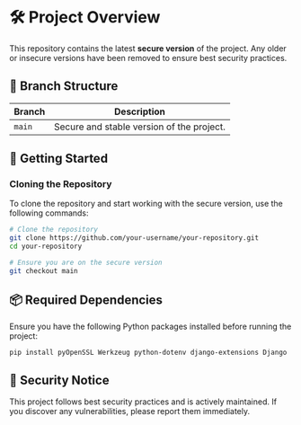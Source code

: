 # 🛠️ Project Overview

This repository contains the latest **secure version** of the project. Any older or insecure versions have been removed to ensure best security practices.

## 📂 Branch Structure

| Branch  | Description |
|---------|------------|
| `main`  | Secure and stable version of the project. |

## 🚀 Getting Started

### Cloning the Repository
To clone the repository and start working with the secure version, use the following commands:

```sh
# Clone the repository
git clone https://github.com/your-username/your-repository.git
cd your-repository

# Ensure you are on the secure version
git checkout main
```

## 📦 Required Dependencies
Ensure you have the following Python packages installed before running the project:

```sh
pip install pyOpenSSL Werkzeug python-dotenv django-extensions Django
```

## 🔐 Security Notice
This project follows best security practices and is actively maintained. If you discover any vulnerabilities, please report them immediately.

